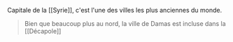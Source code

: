 Capitale de la [[Syrie]], c'est l'une des villes les plus anciennes du monde.
>Bien que beaucoup plus au nord, la ville de Damas est incluse dans la [[Décapole]]